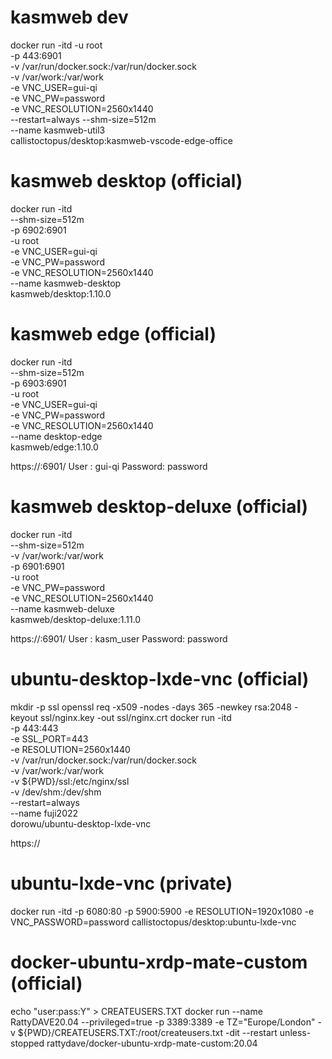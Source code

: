 <!--
 * @Author: gui-qi
 * @Date: 2022-09-22 02:56:12
 * @LastEditors: gui-qi
 * @LastEditTime: 2022-10-11 01:18:02
 * @Description: 
 * 
 * Copyright (c) 2022, All Rights Reserved. 
-->
# kasmweb dev
docker run -itd -u root \
    -p 443:6901 \
    -v /var/run/docker.sock:/var/run/docker.sock \
    -v /var/work:/var/work \
    -e VNC_USER=gui-qi \
    -e VNC_PW=password \
    -e VNC_RESOLUTION=2560x1440 \
    --restart=always --shm-size=512m \
    --name kasmweb-util3 \
    callistoctopus/desktop:kasmweb-vscode-edge-office

# kasmweb desktop (official)
docker run -itd \
    --shm-size=512m \
    -p 6902:6901 \
    -u root \
    -e VNC_USER=gui-qi \
    -e VNC_PW=password \
    -e VNC_RESOLUTION=2560x1440 \
    --name kasmweb-desktop \
    kasmweb/desktop:1.10.0

# kasmweb edge (official)
docker run -itd \
    --shm-size=512m \
    -p 6903:6901 \
    -u root \
    -e VNC_USER=gui-qi \
    -e VNC_PW=password \
    -e VNC_RESOLUTION=2560x1440 \
    --name desktop-edge \
    kasmweb/edge:1.10.0

https://<ip>:6901/
User : gui-qi
Password: password

# kasmweb desktop-deluxe (official)
docker run -itd \
    --shm-size=512m \
    -v /var/work:/var/work \
    -p 6901:6901 \
    -u root \
    -e VNC_PW=password \
    -e VNC_RESOLUTION=2560x1440 \
    --name kasmweb-deluxe \
    kasmweb/desktop-deluxe:1.11.0

https://<ip>:6901/
User : kasm_user
Password: password

# ubuntu-desktop-lxde-vnc (official)
mkdir -p ssl
openssl req -x509 -nodes -days 365 -newkey rsa:2048 -keyout ssl/nginx.key -out ssl/nginx.crt
docker run -itd \
    -p 443:443 \
    -e SSL_PORT=443 \
    -e RESOLUTION=2560x1440 \
    -v /var/run/docker.sock:/var/run/docker.sock \
    -v /var/work:/var/work \
    -v ${PWD}/ssl:/etc/nginx/ssl \
    -v /dev/shm:/dev/shm \
    --restart=always \
    --name fuji2022 \
    dorowu/ubuntu-desktop-lxde-vnc 

https://<ip>

# ubuntu-lxde-vnc (private)
docker run -itd -p 6080:80 -p 5900:5900  -e RESOLUTION=1920x1080 -e VNC_PASSWORD=password callistoctopus/desktop:ubuntu-lxde-vnc

# docker-ubuntu-xrdp-mate-custom (official)
echo "user:pass:Y" > CREATEUSERS.TXT
docker run --name RattyDAVE20.04 --privileged=true -p 3389:3389 -e TZ="Europe/London" -v ${PWD}/CREATEUSERS.TXT:/root/createusers.txt -dit --restart unless-stopped rattydave/docker-ubuntu-xrdp-mate-custom:20.04